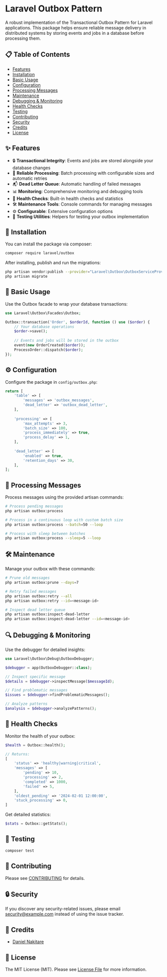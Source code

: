 # Laravel Outbox Pattern

A robust implementation of the Transactional Outbox Pattern for Laravel applications. This package helps ensure reliable message delivery in distributed systems by storing events and jobs in a database before processing them.

## 📋 Table of Contents

- [Features](#features)
- [Installation](#installation)
- [Basic Usage](#basic-usage)
- [Configuration](#configuration)
- [Processing Messages](#processing-messages)
- [Maintenance](#maintenance)
- [Debugging & Monitoring](#debugging--monitoring)
- [Health Checks](#health-checks)
- [Testing](#testing)
- [Contributing](#contributing)
- [Security](#security)
- [Credits](#credits)
- [License](#license)

## ✨ Features

- 🔒 **Transactional Integrity**: Events and jobs are stored alongside your database changes
- 🔄 **Reliable Processing**: Batch processing with configurable sizes and automatic retries
- 📬 **Dead Letter Queue**: Automatic handling of failed messages
- 📊 **Monitoring**: Comprehensive monitoring and debugging tools
- 🏥 **Health Checks**: Built-in health checks and statistics
- 🛠️ **Maintenance Tools**: Console commands for managing messages
- ⚙️ **Configurable**: Extensive configuration options
- 🧪 **Testing Utilities**: Helpers for testing your outbox implementation

## 🚀 Installation

You can install the package via composer:

```bash
composer require laravel/outbox
```

After installing, publish and run the migrations:

```bash
php artisan vendor:publish --provider="Laravel\Outbox\OutboxServiceProvider"
php artisan migrate
```

## 📝 Basic Usage

Use the Outbox facade to wrap your database transactions:

```php
use Laravel\Outbox\Facades\Outbox;

Outbox::transaction('Order', $orderId, function () use ($order) {
    // Your database operations
    $order->save();
    
    // Events and jobs will be stored in the outbox
    event(new OrderCreated($order));
    ProcessOrder::dispatch($order);
});
```

## ⚙️ Configuration

Configure the package in `config/outbox.php`:

```php
return [
    'table' => [
        'messages' => 'outbox_messages',
        'dead_letter' => 'outbox_dead_letter',
    ],
    
    'processing' => [
        'max_attempts' => 3,
        'batch_size' => 100,
        'process_immediately' => true,
        'process_delay' => 1,
    ],
    
    'dead_letter' => [
        'enabled' => true,
        'retention_days' => 30,
    ],
];
```

## 🔄 Processing Messages

Process messages using the provided artisan commands:

```bash
# Process pending messages
php artisan outbox:process

# Process in a continuous loop with custom batch size
php artisan outbox:process --batch=50 --loop

# Process with sleep between batches
php artisan outbox:process --sleep=5 --loop
```

## 🛠️ Maintenance

Manage your outbox with these commands:

```bash
# Prune old messages
php artisan outbox:prune --days=7

# Retry failed messages
php artisan outbox:retry --all
php artisan outbox:retry --id=<message-id>

# Inspect dead letter queue
php artisan outbox:inspect-dead-letter
php artisan outbox:inspect-dead-letter --id=<message-id>
```

## 🔍 Debugging & Monitoring

Use the debugger for detailed insights:

```php
use Laravel\Outbox\Debug\OutboxDebugger;

$debugger = app(OutboxDebugger::class);

// Inspect specific message
$details = $debugger->inspectMessage($messageId);

// Find problematic messages
$issues = $debugger->findProblematicMessages();

// Analyze patterns
$analysis = $debugger->analyzePatterns();
```

## 🏥 Health Checks

Monitor the health of your outbox:

```php
$health = Outbox::health();

// Returns:
[
    'status' => 'healthy|warning|critical',
    'messages' => [
        'pending' => 10,
        'processing' => 2,
        'completed' => 1000,
        'failed' => 5,
    ],
    'oldest_pending' => '2024-02-01 12:00:00',
    'stuck_processing' => 0,
]
```

Get detailed statistics:

```php
$stats = Outbox::getStats();
```

## 🧪 Testing

```bash
composer test
```

## 🤝 Contributing

Please see [CONTRIBUTING](CONTRIBUTING.md) for details.

## 🔒 Security

If you discover any security-related issues, please email security@example.com instead of using the issue tracker.

## 👥 Credits

- [Daniel Nakitare](https://github.com/Dnakitare)

## 📄 License

The MIT License (MIT). Please see [License File](LICENSE.md) for more information.